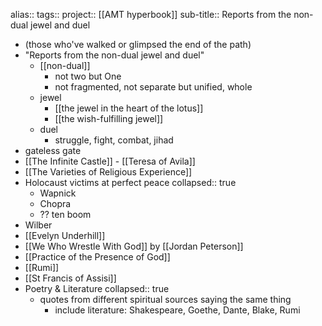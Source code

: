alias::
tags:: 
project:: [[AMT hyperbook]]
sub-title:: Reports from the non-dual jewel and duel

- (those who've walked or glimpsed the end of the path)
- "Reports from the non-dual jewel and duel"
	- [[non-dual]]
		- not two but One
		- not fragmented, not separate but unified, whole
	- jewel
		- [[the jewel in the heart of the lotus]]
		- [[the wish-fulfilling jewel]]
	- duel
		- struggle, fight, combat, jihad
- gateless gate
- [[The Infinite Castle]] - [[Teresa of Avila]]
- [[The Varieties of Religious Experience]]
- Holocaust victims at perfect peace
  collapsed:: true
	- Wapnick
	- Chopra
	- ?? ten boom
- Wilber
- [[Evelyn Underhill]]
- [[We Who Wrestle With God]] by [[Jordan Peterson]]
- [[Practice of the Presence of God]]
- [[Rumi]]
- [[St Francis of Assisi]]
- Poetry & Literature
  collapsed:: true
	- quotes from different spiritual sources saying the same thing
		- include literature: Shakespeare, Goethe, Dante, Blake, Rumi